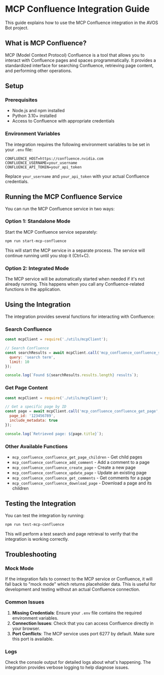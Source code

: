 # MCP Confluence Integration Guide

This guide explains how to use the MCP Confluence integration in the AVOS Bot project.

## What is MCP Confluence?

MCP (Model Context Protocol) Confluence is a tool that allows you to interact with Confluence pages and spaces programmatically. It provides a standardized interface for searching Confluence, retrieving page content, and performing other operations.

## Setup

### Prerequisites

- Node.js and npm installed
- Python 3.10+ installed
- Access to Confluence with appropriate credentials

### Environment Variables

The integration requires the following environment variables to be set in your `.env` file:

```
CONFLUENCE_HOST=https://confluence.nvidia.com
CONFLUENCE_USERNAME=your_username
CONFLUENCE_API_TOKEN=your_api_token
```

Replace `your_username` and `your_api_token` with your actual Confluence credentials.

## Running the MCP Confluence Service

You can run the MCP Confluence service in two ways:

### Option 1: Standalone Mode

Start the MCP Confluence service separately:

```bash
npm run start-mcp-confluence
```

This will start the MCP service in a separate process. The service will continue running until you stop it (Ctrl+C).

### Option 2: Integrated Mode

The MCP service will be automatically started when needed if it's not already running. This happens when you call any Confluence-related functions in the application.

## Using the Integration

The integration provides several functions for interacting with Confluence:

### Search Confluence

```javascript
const mcpClient = require('./utils/mcpClient');

// Search Confluence
const searchResults = await mcpClient.call('mcp_confluence_confluence_search', {
  query: 'search term',
  limit: 10
});

console.log(`Found ${searchResults.results.length} results`);
```

### Get Page Content

```javascript
const mcpClient = require('./utils/mcpClient');

// Get a specific page by ID
const page = await mcpClient.call('mcp_confluence_confluence_get_page', {
  page_id: '123456789',
  include_metadata: true
});

console.log(`Retrieved page: ${page.title}`);
```

### Other Available Functions

- `mcp_confluence_confluence_get_page_children` - Get child pages
- `mcp_confluence_confluence_add_comment` - Add a comment to a page
- `mcp_confluence_confluence_create_page` - Create a new page
- `mcp_confluence_confluence_update_page` - Update an existing page
- `mcp_confluence_confluence_get_comments` - Get comments for a page
- `mcp_confluence_confluence_download_page` - Download a page and its children

## Testing the Integration

You can test the integration by running:

```bash
npm run test-mcp-confluence
```

This will perform a test search and page retrieval to verify that the integration is working correctly.

## Troubleshooting

### Mock Mode

If the integration fails to connect to the MCP service or Confluence, it will fall back to "mock mode" which returns placeholder data. This is useful for development and testing without an actual Confluence connection.

### Common Issues

1. **Missing Credentials**: Ensure your `.env` file contains the required environment variables.
2. **Connection Issues**: Check that you can access Confluence directly in your browser.
3. **Port Conflicts**: The MCP service uses port 6277 by default. Make sure this port is available.

### Logs

Check the console output for detailed logs about what's happening. The integration provides verbose logging to help diagnose issues. 